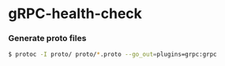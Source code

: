 # gRPC-health-check

### Generate proto files

```bash
$ protoc -I proto/ proto/*.proto --go_out=plugins=grpc:grpc 
```
